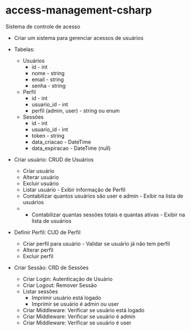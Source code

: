 # access-management-csharp

Sistema de controle de acesso

* Criar um sistema para gerenciar acessos de usuários
* Tabelas:
    * Usuários
        * id - int
        * nome - string
        * email - string
        * senha - string
    * Perfil
        * id - int
        * usuario_id - int
        * perfil (admin, user) - string ou enum
    * Sessões
        * id - int
        * usuario_id - int
        * token - string
        * data_criacao - DateTime
        * data_expiracao - DateTime (null)
    
* Criar usuário: CRUD de Usuários
  * Criar usuário
  * Alterar usuário
  * Excluir usuário
  * Listar usuário - Exibir informação de Perfil
  * Contabilizar quantos usuários são user e admin - Exibir na lista de usuários
  * * Contabilizar quantas sessões totais e quantas ativas - Exibir na lista de usuários
* Definir Perfil: CUD de Perfil
  * Criar perfil para usuário - Validar se usuário já não tem perfil
  * Alterar perfil
  * Excluir perfil
* Criar Sessão: CRD de Sessões
  * Criar Login: Autenticação de Usuário
  * Criar Logout: Remover Sessão
  * Listar sessões
    * Imprimir usuário está logado
    * Imprimir se usuário é admin ou user
  * Criar Middleware: Verificar se usuário está logado
  * Criar Middleware: Verificar se usuário é admin
  * Criar Middleware: Verificar se usuário é user
